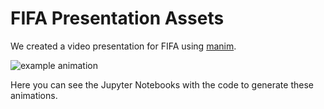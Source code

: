 # FIFA Presentation Assets

We created a video presentation for FIFA using [manim](https://www.manim.community/).

![example animation](animation.gif)

Here you can see the Jupyter Notebooks with the code to generate these animations.

